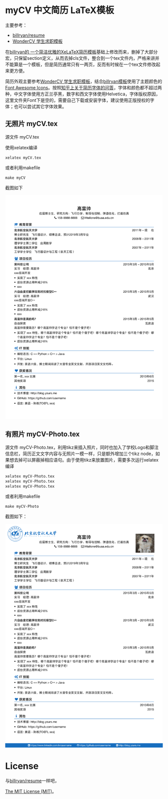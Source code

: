 # myCV 中文简历 LaTeX模板

主要参考：

- [billryan/resume](https://github.com/billryan/resume)
- [WonderCV 学生求职模板](https://www.wondercv.com/zh-CN/resume_templates)

在[billryan的 一个简洁优雅的XeLaTeX简历模板](https://github.com/billryan/resume)基础上修改而来，删掉了大部分宏，只保留section定义，从而去掉cls文件，整合到一个tex文件内，严格来讲并不能算是一个模板，但是简历通常只有一两页，反而有时候在一个tex文件修改起来更方便。


简历外观主要参考[WonderCV 学生求职模板](https://www.wondercv.com/zh-CN/resume_templates)，结合[billryan模板](https://github.com/billryan/resume)使用了主题颜色的[Font Awesome Icons](http://fortawesome.github.io/Font-Awesome/icons/)。按照[知乎上关于简历字体的问答](https://www.zhihu.com/question/21451635)，字体和颜色都不超过两种，中文字体使用方正兰亭黑，数字和西文字体使用Helvetica，字体版权原因，这里文件夹Font下是空的，需要自己下载或安装字体，建议使用正版授权的字体；也可以尝试其它字体效果。


## 无照片 myCV.tex

源文件 myCV.tex

使用xelatex编译

```
xelatex myCV.tex
```

或者利用makefile

```
make myCV
```

截图如下

![无照片截图](shot-myCV.png)


## 有照片 myCV-Photo.tex

源文件 myCV-Photo.tex，利用tikz来插入照片，同时也加入了学校Logo和脚注信息栏，简历正文文字内容与无照片一模一样，只是额外增加三个tikz node，如果想去掉可以屏蔽掉相应语句。由于使用tikz来放置图片，需要多次运行xelatex编译

```
xelatex myCV-Photo.tex
xelatex myCV-Photo.tex
xelatex myCV-Photo.tex
```

或者利用makefile

```
make myCV-Photo
```

截图如下：

![有照片截图](shot-myCV-Photo.png)

# License
与[billryan/resume](https://github.com/billryan/resume)一样吧，

[The MIT License (MIT)](http://opensource.org/licenses/MIT)。

